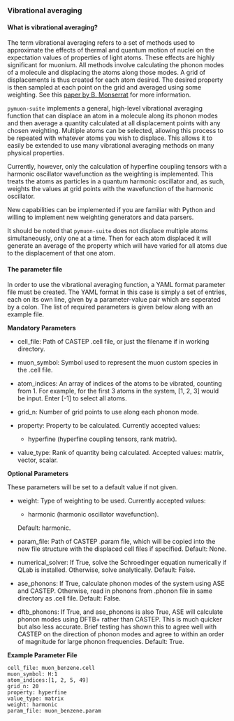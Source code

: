 ### Vibrational averaging

#### What is vibrational averaging?

The term vibrational averaging refers to a set of methods used to approximate the effects of thermal and quantum motion of nuclei on the expectation values of properties of light atoms. These effects are highly significant for muonium. All methods involve calculating the phonon modes of a molecule and displacing the atoms along those modes. A grid of displacements is thus created for each atom desired. The desired property is then sampled at each point on the grid and averaged using some weighting. See this [paper by B. Monserrat](https://journals.aps.org/prb/abstract/10.1103/PhysRevB.93.014302) for more information.

`pymuon-suite` implements a general, high-level vibrational averaging function that can displace an atom in a molecule along its phonon modes and then average a quantity calculated at all displacement points with any chosen weighting. Multiple atoms can be selected, allowing this process to be repeated with whatever atoms you wish to displace. This allows it to easily be extended to use many vibrational averaging methods on many physical properties.

Currently, however, only the calculation of hyperfine coupling tensors with a harmonic oscillator wavefunction as the weighting is implemented. This treats the atoms as particles in a quantum harmonic oscillator and, as such, weights the values at grid points with the wavefunction of the harmonic oscillator.

New capabilities can be implemented if you are familiar with Python and willing to implement new weighting generators and data parsers.

It should be noted that `pymuon-suite` does not displace multiple atoms simultaneously, only one at a time. Then for each atom displaced it will generate an average of the property which will have varied for all atoms due to the displacement of that one atom.

#### The parameter file

In order to use the vibrational averaging function, a YAML format parameter file must be created. The YAML format in this case is simply a set of entries, each on its own line, given by a parameter-value pair which are seperated by a colon. The list of required parameters is given below along with an example file.

**Mandatory Parameters**

* cell_file: Path of CASTEP .cell file, or just the filename if in working directory.

* muon_symbol: Symbol used to represent the muon custom species in the .cell file.

* atom_indices: An array of indices of the atoms to be vibrated, counting from 1. For example, for the first 3 atoms in the system, [1, 2, 3] would be input. Enter [-1] to select all atoms.

* grid_n: Number of grid points to use along each phonon mode.

* property: Property to be calculated. Currently accepted values: 
	* hyperfine (hyperfine coupling tensors, rank matrix).

* value_type: Rank of quantity being calculated. Accepted values: matrix, vector, scalar.

**Optional Parameters**

These parameters will be set to a default value if not given.

* weight: Type of weighting to be used. Currently accepted values: 
	* harmonic (harmonic oscillator wavefunction).
 
  Default: harmonic.

* param_file: Path of CASTEP .param file, which will be copied into the new file structure with the displaced cell files if specified. Default: None.

* numerical_solver: If True, solve the Schroedinger equation numerically if QLab is installed. Otherwise, solve analytically. Default: False.

* ase_phonons: If True, calculate phonon modes of the system using ASE and CASTEP. Otherwise, read in phonons from .phonon file in same directory as .cell file. Default: False.

* dftb_phonons: If True, and ase\_phonons is also True, ASE will calculate phonon modes using DFTB+ rather than CASTEP. This is much quicker but also less accurate. Brief testing has shown this to agree well with CASTEP on the direction of phonon modes and agree to within an order of magnitude for large phonon frequencies. Default: True.

**Example Parameter File**

```
cell_file: muon_benzene.cell
muon_symbol: H:1
atom_indices:[1, 2, 5, 49]
grid_n: 20
property: hyperfine
value_type: matrix
weight: harmonic
param_file: muon_benzene.param
```
